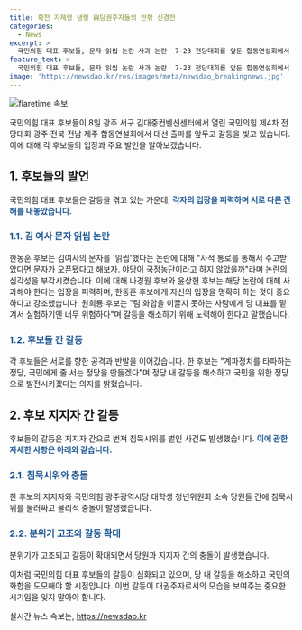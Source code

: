 ```yaml
---
title: 확전 자제령 냉랭 與당권주자들의 안팎 신경전
categories:
  - News
excerpt: >
  국민의힘 대표 후보들, 문자 읽씹 논란 사과 논란  7·23 전당대회를 앞둔 합동연설회에서 나경원, 원희룡, 윤상현, 한동훈 후보가 김 여사 문자, 내부갈등, 팀 화합 등에 대해 격렬한 토론을 펼치고, 서로를 공격하며 논란을 확산시킴. 후보들 간 신경전과 지지자들 간 충돌로 공방이 고조되는 가운데, 국민의힘은 오는 10일, 12일에도 합동연설회를 이어간다. (출처: 뉴스1)
feature_text: >
  국민의힘 대표 후보들, 문자 읽씹 논란 사과 논란  7·23 전당대회를 앞둔 합동연설회에서 나경원, 원희룡, 윤상현, 한동훈 후보가 김 여사 문자, 내부갈등, 팀 화합 등에 대해 격렬한 토론을 펼치고, 서로를 공격하며 논란을 확산시킴. 후보들 간 신경전과 지지자들 간 충돌로 공방이 고조되는 가운데, 국민의힘은 오는 10일, 12일에도 합동연설회를 이어간다. (출처: 뉴스1)
image: 'https://newsdao.kr/res/images/meta/newsdao_breakingnews.jpg'
---
```


<p><img src="https://newsdao.kr/res/images/meta/newsdao_breakingnews.jpg" alt="flaretime 속보" /></p>

<p>국민의힘 대표 후보들이 8일 광주 서구 김대중컨벤션센터에서 열린 국민의힘 제4차 전당대회 광주·전북·전남·제주 합동연설회에서 대선 출마를 앞두고 갈등을 빚고 있습니다. 이에 대해 각 후보들의 입장과 주요 발언을 알아보겠습니다.</p>

<h2 data-ke-size="size26">1. 후보들의 발언</h2>

<p>국민의힘 대표 후보들은 갈등을 겪고 있는 가운데, <b><span style="color: #1a5490;">각자의 입장을 피력하며 서로 다른 견해를 내놓았습니다.</span></b></p>

<h3><b><span style="color: #1a5490;">1.1. 김 여사 문자 읽씹 논란</b></h3>

<p>한동훈 후보는 김여사의 문자를 '읽씹'했다는 논란에 대해 "사적 통로를 통해서 주고받았다면 문자가 오픈됐다고 해보자. 야당이 국정농단이라고 하지 않았을까"라며 논란의 심각성을 부각시켰습니다.
이에 대해 나경원 후보와 윤상현 후보는 해당 논란에 대해 사과해야 한다는 입장을 피력하며, 한동훈 후보에게 자신의 입장을 명확히 하는 것이 중요하다고 강조했습니다.
원희룡 후보는 "팀 화합을 이끌지 못하는 사람에게 당 대표를 맡겨서 실험하기엔 너무 위험하다"며 갈등을 해소하기 위해 노력해야 한다고 말했습니다.</p>

<h3><b><span style="color: #1a5490;">1.2. 후보들 간 갈등</b></h3>

<p>각 후보들은 서로를 향한 공격과 반발을 이어갔습니다. 한 후보는 "계파정치를 타파하는 정당, 국민에게 줄 서는 정당을 만들겠다"며 정당 내 갈등을 해소하고 국민을 위한 정당으로 발전시키겠다는 의지를 밝혔습니다.</p>

<h2 data-ke-size="size26">2. 후보 지지자 간 갈등</h2>

<p>후보들의 갈등은 지지자 간으로 번져 침묵시위를 벌인 사건도 발생했습니다. <b><span style="color: #1a5490;">이에 관한 자세한 사항은 아래와 같습니다.</span></b></p>

<h3><b><span style="color: #1a5490;">2.1. 침묵시위와 충돌</b></h3>

<p>한 후보의 지지자와 국민의힘 광주광역시당 대학생 청년위원회 소속 당원들 간에 침묵시위를 둘러싸고 물리적 충돌이 발생했습니다.</p>

<h3><b><span style="color: #1a5490;">2.2. 분위기 고조와 갈등 확대</b></h3>

<p>분위기가 고조되고 갈등이 확대되면서 당원과 지지자 간의 충돌이 발생했습니다.</p>

<p>이처럼 국민의힘 대표 후보들의 갈등이 심화되고 있으며, 당 내 갈등을 해소하고 국민의 화합을 도모해야 할 시점입니다. 이번 갈등이 대권주자로서의 모습을 보여주는 중요한 시기임을 잊지 말아야 합니다.</p>
실시간 뉴스 속보는, <a href="https://newsdao.kr" rel="dofollow">https://newsdao.kr</a>


